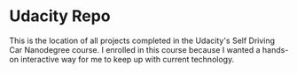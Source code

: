 # Udacity Repo

This is the location of all projects completed in the Udacity's Self Driving Car Nanodegree course. I enrolled in this course because I wanted a hands-on interactive way for me to keep up with current technology. 
